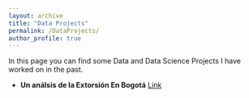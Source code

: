 ```yaml
---
layout: archive
title: "Data Projects"
permalink: /DataProjects/
author_profile: true
---
```



In this page you can find some Data and Data Science Projects I have worked on in the past. 

* **Un análsis de la Extorsión En Bogotá** <a href="/files/Reporte_v1.html">Link</a>





